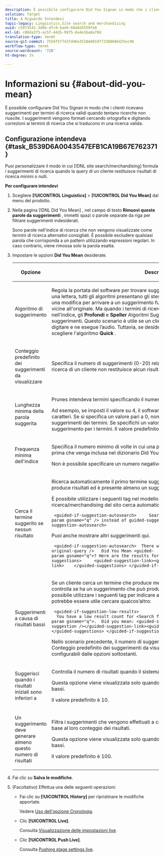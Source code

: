 ```yaml
---
description: È possibile configurare Did You Signan in modo che i clienti ricevano suggerimenti per termini di ricerca validi quando tentano ricerche non riuscite. I suggerimenti vengono formati cercando ortografia e digitando correzioni ai termini di ricerca che si traducono in una ricerca valida.
solution: Target
title: A Riguardo Intendevi
topic-legacy: Linguistics,Site search and merchandising
uuid: c5973541-3d6b-4fc9-bad4-66d4d3559fe8
exl-id: c86da375-ac5f-442b-9975-6a4e1ba8a70d
translation-type: tm+mt
source-git-commit: 7559f5f7437d46e3510d4659772308666425ec96
workflow-type: tm+mt
source-wordcount: '728'
ht-degree: 1%

---
```


# Informazioni su {#about-did-you-mean}

È possibile configurare Did You Signan in modo che i clienti ricevano suggerimenti per termini di ricerca validi quando tentano ricerche non riuscite. I suggerimenti vengono formati cercando ortografia e digitando correzioni ai termini di ricerca che si traducono in una ricerca valida.

## Configurazione intendeva {#task_B539D6A0043547EFB1CA19B67E762371}

Puoi personalizzare il modo in cui [!DNL site search/merchandising] formula i suggerimenti di ricerca quando la query di un cliente restituisce risultati di ricerca minimi o nulli.

<!-- 

t_configuring_did_you_mean.xml

 -->

**Per configurare intendevi**

1. Scegliere **[!UICONTROL Linguistics]** > **[!UICONTROL Did You Mean]** dal menu del prodotto.
1. Nella pagina [!DNL Did You Mean] , nel campo di testo **Rimuovi queste parole da suggerimenti** , immetti spazi o parole separate da riga per filtrare suggerimenti indesiderati.

   Sono parole nell&#39;indice di ricerca che non vengono visualizzate come termini di ricerca alternativi consigliati. È possibile escludere qualsiasi parola che corrisponda a un pattern utilizzando espressioni regolari. In caso contrario, viene rimossa solo la parola esatta.

1. Impostare le opzioni **Did You Mean** desiderate.

   <!-- 
   
   r_did_you_mean_options.xml
   
   -->

   <table> 
    <thead> 
      <tr> 
      <th colname="col1" class="entry"> <p>Opzione </p> </th> 
      <th colname="col2" class="entry"> <p>Descrizione </p> </th> 
      </tr> 
    </thead>
    <tbody> 
      <tr> 
      <td colname="col1"> <p>Algoritmo di suggerimento </p> </td> 
      <td colname="col2"> <p>Regola la portata del software per trovare suggerimenti. Se un utente commette un errore di una lettera, tutti gli algoritmi presentano gli stessi suggerimenti. Il motivo è che ci vuole solo una modifica per arrivare a un suggerimento funzionante, e tutti gli algoritmi trovano parole vicine all'originale. Ma quando i termini di ricerca originali non sono simili ai termini esistenti nell'indice, gli <b>Profondi</b> e <b>Speller</b> Algoritmi Suggerimenti continuano a cercare possibili suggerimenti. Questo scenario è utile se un cliente prova un nome corretto che è difficile digitare e ne esegue l’audio. Tuttavia, se desideri visualizzare solo suggerimenti simili, puoi scegliere l'algoritmo <b>Quick</b> . </p> </td> 
      </tr> 
      <tr> 
      <td colname="col1"> <p>Conteggio predefinito dei suggerimenti da visualizzare </p> </td> 
      <td colname="col2"> <p>Specifica il numero di suggerimenti (0-20) relativi al termine utilizzato per indicare quando la ricerca di un cliente non restituisce alcun risultato. Il valore predefinito è 3. </p> </td> 
      </tr> 
      <tr> 
      <td colname="col1"> <p>Lunghezza minima della parola suggerita </p> </td> 
      <td colname="col2"> <p>Prunes intendeva termini specificando il numero minimo di lettere per una parola suggerita. </p> <p>Ad esempio, se imposti il valore su 4, il software non suggerisce una parola lunga 1, 2 o 3 caratteri. Se si specifica un valore pari a 0, non vengono rimosse parole brevi dai suggerimenti dei termini. Se specifichi un valore elevato, in genere non genera alcun suggerimento per i termini. Il valore predefinito è 3. </p> </td> 
      </tr> 
      <tr> 
      <td colname="col1"> <p>Frequenza minima dell'indice </p> </td> 
      <td colname="col2"> <p> Specifica il numero minimo di volte in cui una parola deve essere visualizzata nell'indice prima che venga inclusa nel dizionario Did You Mean. </p> <p>Non è possibile specificare un numero negativo nel campo . </p> </td> 
      </tr> 
      <tr> 
      <td colname="col1"> <p>Cerca il termine suggerito se nessun risultato </p> </td> 
      <td colname="col2"> <p>Ricerca automaticamente il primo termine suggerito quando la ricerca di un cliente non produce risultati ed è presente almeno un suggerimento a termine "Did You Mean". </p> <p>È possibile utilizzare i seguenti tag nel modello di presentazione per indicare che la ricerca/merchandising del sito cerca automaticamente un termine diverso: </p> <p> <code>&nbsp;&lt;guided-if-suggestion-autosearch&gt;&nbsp;&nbsp;&nbsp;&nbsp;&nbsp;Search&nbsp;for&nbsp;&lt;guided-param&nbsp;gsname="q"&nbsp;/&gt;&nbsp;instead&nbsp;of&nbsp;guided-suggestion-original-query&nbsp;/&gt;&nbsp;&lt;/guided-if-suggestion-autosearch&gt;</code> </p> <p>Puoi anche mostrare altri suggerimenti qui. </p> <p> <code>&nbsp;&lt;guided-if-suggestion-autosearch&gt;&nbsp;&nbsp;There&nbsp;was&nbsp;0&nbsp;matches&nbsp;for&nbsp;&lt;guided-suggestion-original-query&nbsp;/&gt;&nbsp;&nbsp;&nbsp;Did&nbsp;You&nbsp;Mean&nbsp;&lt;guided-param&nbsp;gsname="q"&gt;?&nbsp;Here&nbsp;are&nbsp;the&nbsp;results&nbsp;for&nbsp;that&nbsp;search.&nbsp;&nbsp;&nbsp;Or&nbsp;Did&nbsp;You&nbsp;Mean&nbsp;&nbsp;&nbsp;&nbsp;&lt;guided-suggestions&gt;&nbsp;&nbsp;&nbsp;&nbsp;&nbsp;&lt;guided-suggestion-link&gt;&lt;guided-suggestion&nbsp;/&gt;&lt;/guided-suggestion-link&gt;&nbsp;&nbsp;&nbsp;&nbsp;&lt;/guided-suggestions&gt;&nbsp;&lt;/guided-if-suggestion-autosearch&gt;</code> </p> </td> 
      </tr> 
      <tr> 
      <td colname="col1"> <p>Suggerimenti a causa di risultati bassi </p> </td> 
      <td colname="col2"> <p>Se un cliente cerca un termine che produce meno di dieci risultati, il motore di ricerca controlla se ha un suggerimento che può produrre più di 100 risultati. In caso affermativo, è possibile utilizzare i seguenti tag per indicare all’utente che, pur disponendo di risultati, potrebbe essere utile cercare qualcos’altro: </p> <p> <code>&nbsp;&lt;guided-if-suggestion-low-results&gt; &nbsp;&nbsp;You&nbsp;have&nbsp;a&nbsp;low&nbsp;result&nbsp;count&nbsp;for&nbsp;&lt;Search&nbsp;for&nbsp;guided-param&nbsp;gsname="q"&gt;.&nbsp;&nbsp;Did&nbsp;you&nbsp;mean:&nbsp;&lt;guided-suggestion&gt;&lt;guided-suggestion-link&gt;&lt;guided-suggestion&nbsp;/&gt;&lt;/guided-suggestion-link&gt;&lt;guided-if-not-last&gt;,&nbsp;&lt;/guided-if-not-last&gt;&lt;/guided-suggestions&gt;&nbsp;&lt;/guided-if-suggestion-low-results&gt;</code> </p> <p> Nello scenario precedente, il numero di suggerimenti è controllato dal valore specificato in <span class="uicontrol"> Conteggio predefinito dei suggerimenti da visualizzare</span>. La soglia bassa e alta sono configurabili dalle opzioni sottostanti. </p> </td> 
      </tr> 
      <tr> 
      <td colname="col1"> <p>Suggerisci quando i risultati iniziali sono inferiori a </p> </td> 
      <td colname="col2"> <p>Controlla il numero di risultati quando il sistema inizia a offrire suggerimenti. </p> <p>Questa opzione viene visualizzata solo quando si seleziona <span class="uicontrol"> Suggerisci a causa di risultati bassi</span>. </p> <p>Il valore predefinito è 10. </p> </td> 
      </tr> 
      <tr> 
      <td colname="col1"> <p>Un suggerimento deve generare almeno questo numero di risultati </p> </td> 
      <td colname="col2"> <p>Filtra i suggerimenti che vengono effettuati a causa di risultati bassi nella ricerca primaria in base al loro conteggio dei risultati. </p> <p>Questa opzione viene visualizzata solo quando si seleziona <span class="uicontrol"> Suggerisci a causa di risultati bassi</span>. </p> <p>Il valore predefinito è 100. </p> </td> 
      </tr> 
    </tbody> 
    </table>

1. Fai clic su **Salva le modifiche**.
1. (Facoltativo) Effettua una delle seguenti operazioni:

   * Fai clic su **[!UICONTROL History]** per ripristinare le modifiche apportate.

      Vedere [Uso dell&#39;opzione Cronologia](../t-using-the-history-option.md#task_70DD3F87A67242BBBD2CB27156F43002).

   * Clic **[!UICONTROL Live]**.

      Consulta [Visualizzazione delle impostazioni live](../c-about-staging.md#task_401A0EBDB5DB4D4CA933CBA7BECDC10F).

   * Clic **[!UICONTROL Push Live]**.

      Consulta [Pushing stage settings live](../c-about-staging.md#task_44306783B4C0408AAA58B471DAF2D9A4).
